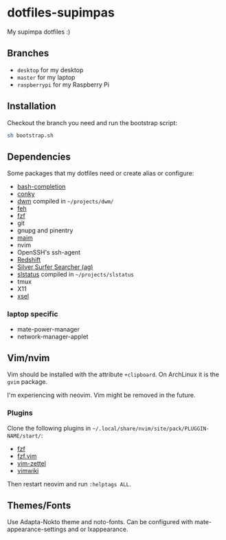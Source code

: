 # dotfiles-supimpas

My supimpa dotfiles :)

## Branches

- `desktop` for my desktop
- `master` for my laptop
- `raspberrypi` for my Raspberry Pi

## Installation

Checkout the branch you need and run the bootstrap script:

```bash
sh bootstrap.sh
```

## Dependencies

Some packages that my dotfiles need or create alias or configure:

- [bash-completion](https://github.com/scop/bash-completion)
- [conky](https://github.com/brndnmtthws/conky)
- [dwm](https://dwm.suckless.org/) compiled in `~/projects/dwm/`
- [feh](https://feh.finalrewind.org)
- [fzf](https://github.com/junegunn/fzf/)
- git
- gnupg and pinentry
- [maim](https://github.com/naelstrof/maim)
- nvim
- OpenSSH's ssh-agent
- [Redshift](http://jonls.dk/redshift/)
- [Silver Surfer Searcher (ag)](https://github.com/ggreer/the_silver_searcher)
- [slstatus](https://tools.suckless.org/slstatus/) compiled in
  `~/projects/slstatus`
- tmux
- X11
- [xsel](http://www.vergenet.net/~conrad/software/xsel/)

### laptop specific

- mate-power-manager
- network-manager-applet


## Vim/nvim

Vim should be installed with the attribute `+clipboard`. On ArchLinux it is the
`gvim` package.

I'm experiencing with neovim. Vim might be removed in the future.

### Plugins

Clone the following plugins in
`~/.local/share/nvim/site/pack/PLUGGIN-NAME/start/`:
- [fzf](https://github.com/junegunn/fzf)
- [fzf.vim](https://github.com/junegunn/fzf.vim)
- [vim-zettel](https://github.com/michal-h21/vim-zettel/)
- [vimwiki](https://github.com/vimwiki/vimwiki/)

Then restart neovim and run `:helptags ALL`.

## Themes/Fonts

Use Adapta-Nokto theme and noto-fonts. Can be configured with
mate-appearance-settings and or lxappearance.
